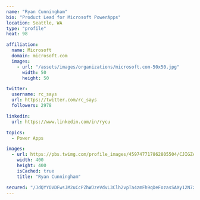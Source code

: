 ```yaml
---
name: "Ryan Cunningham"
bio: "Product Lead for Microsoft PowerApps"
location: Seattle, WA
type: "profile"
heat: 98

affiliation:
  name: Microsoft
  domain: microsoft.com
  images:
    - url: "/assets/images/organizations/microsoft.com-50x50.jpg"
      width: 50
      height: 50

twitter:
  username: rc_says
  url: https://twitter.com/rc_says
  followers: 2978

linkedin:
  url: https://www.linkedin.com/in/rycu

topics:
  - Power Apps

images:
  - url: https://pbs.twimg.com/profile_images/459747717862805504/CJIGZejd_400x400.png
    width: 400
    height: 400
    isCached: true
    title: "Ryan Cunningham"

secured: "/JdQYYOVDFwsJM2uCcPZhWJzeVdvL3Clh2vpTa4zmFh9qDeFozasSAXy12N7zyLMGOLzrV1EGpwvi6bTwSmVYsfa1wr0Pzo0gXn38j2od3Y/xmqcvMMfE1avLEw56Qlhro35mrw2NAWlhDa3nQL1dWBkr2PaNsRoB7TsGQKtquG8v9CVC5D+XVMo830Deb8v5JvSvmqlHbB9olsDUI6dqUPQnZW0U0jp8fQbNeINS48UdxHKu3ZXyDOme3QO1hjAKXWrh64gbLJc8ua+nfA0YU6g0dZA8a2RKW2c+XDh38NNcE47dSC6yje6GoyPR63QoN5KvDb7e0q8jxlA9W3gN1i8FX/lolYoZrF/UvJgiVGL7LQ+gP7oTngwz7zXA1BLkstQDiswFwV+Qc3vCd0tsb7Wr4nEc2VZ7Lw+Tck+lYY=;qRSn7CifvMbu5/+iNsUGcg=="
---
```


